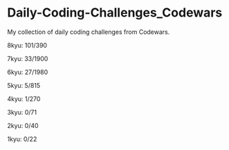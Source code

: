 # Daily-Coding-Challenges_Codewars

My collection of daily coding challenges from Codewars.

8kyu: 101/390

7kyu: 33/1900

6kyu: 27/1980

5kyu: 5/815

4kyu: 1/270

3kyu: 0/71

2kyu: 0/40

1kyu: 0/22

